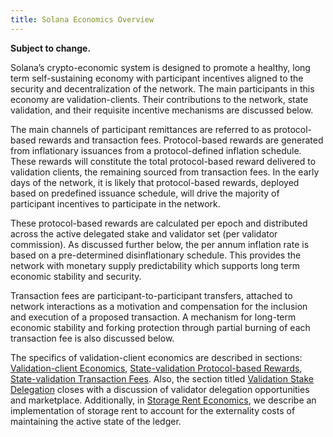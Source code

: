 ```yaml
---
title: Solana Economics Overview
---
```


**Subject to change.**

Solana’s crypto-economic system is designed to promote a healthy, long term self-sustaining economy with participant incentives aligned to the security and decentralization of the network. The main participants in this economy are validation-clients. Their contributions to the network, state validation, and their requisite incentive mechanisms are discussed below.

The main channels of participant remittances are referred to as
protocol-based rewards and transaction fees. Protocol-based rewards
are generated from inflationary issuances from a protocol-defined inflation schedule. These rewards will constitute the total protocol-based reward delivered to validation clients, the remaining sourced from transaction fees. In the early days of the network, it is likely that protocol-based rewards, deployed based on predefined issuance schedule, will drive the majority of participant incentives to participate in the network.

These protocol-based rewards are calculated per epoch and distributed across the active
delegated stake and validator set (per validator commission). As discussed further below, the per annum inflation rate is based on a pre-determined disinflationary schedule. This provides the network with monetary supply predictability which supports long term economic stability and security.

Transaction fees are participant-to-participant transfers, attached to network interactions as a motivation and compensation for the inclusion and execution of a proposed transaction. A mechanism for long-term economic stability and forking protection through partial burning of each transaction fee is also discussed below.

The specifics of validation-client economics are described in
sections: [Validation-client
Economics](validator_economics/overview.md), [State-validation
Protocol-based
Rewards](validator_economics/state_validation_protocol_based_rewards.md),
[State-validation Transaction
Fees](validator_economics/state_validation_transaction_fees.md). Also,
the section titled [Validation Stake
Delegation](validator_economics/validation_stake_delegation.md) closes
with a discussion of validator delegation opportunities and
marketplace. Additionally, in [Storage Rent
Economics](storage_rent_economics.md), we describe an implementation
of storage rent to account for the externality costs of maintaining
the active state of the ledger.

